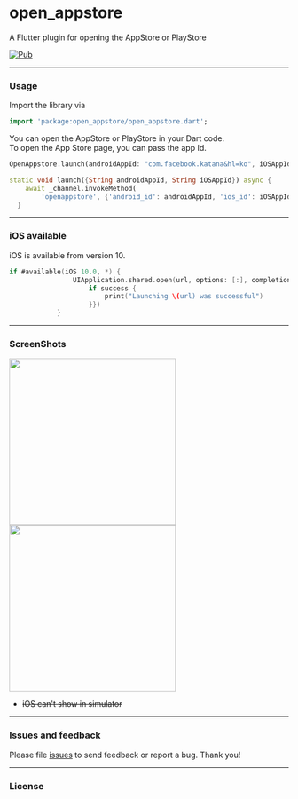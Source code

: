 # open_appstore

A Flutter plugin for opening the AppStore or PlayStore

[![Pub](https://camo.githubusercontent.com/33d67679c503cb3575e05cf8e46e6dac41ec441c/68747470733a2f2f696d672e736869656c64732e696f2f7075622f762f6f70656e5f61707073746f72652e737667)](https://pub.dev/packages/open_appstore)

---

### Usage 

Import the library via

```dart
import 'package:open_appstore/open_appstore.dart';
```

You can open the AppStore or PlayStore in your Dart code.  
To open the App Store page, you can pass the app Id.
```dart
OpenAppstore.launch(androidAppId: "com.facebook.katana&hl=ko", iOSAppId: "284882215")
```

```dart
static void launch({String androidAppId, String iOSAppId}) async {
    await _channel.invokeMethod(
        'openappstore', {'android_id': androidAppId, 'ios_id': iOSAppId});
  }
```

---

### iOS available 

iOS is available from version 10. 

```swift
if #available(iOS 10.0, *) {
                UIApplication.shared.open(url, options: [:], completionHandler: {(success: Bool) in
                    if success {
                        print("Launching \(url) was successful")
                    }})
            }
```

---

### ScreenShots
<img width="300" src="https://user-images.githubusercontent.com/37133536/65833542-6ed3d580-e30c-11e9-8ccd-2fcb2e5d77b4.png"><img width="300" src="https://user-images.githubusercontent.com/37133536/65833543-6ed3d580-e30c-11e9-88a5-21c9c54c2bae.png">
* ~~iOS can't show in simulator~~



---

### Issues and feedback

Please file [issues](https://github.com/flutter-moum/flutter_open_appstore/issues) to send feedback or report a bug. Thank you!

---

### License